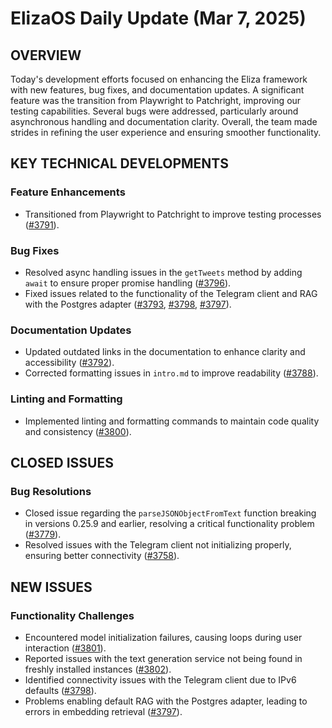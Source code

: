 # ElizaOS Daily Update (Mar 7, 2025)

## OVERVIEW 
Today's development efforts focused on enhancing the Eliza framework with new features, bug fixes, and documentation updates. A significant feature was the transition from Playwright to Patchright, improving our testing capabilities. Several bugs were addressed, particularly around asynchronous handling and documentation clarity. Overall, the team made strides in refining the user experience and ensuring smoother functionality.

## KEY TECHNICAL DEVELOPMENTS

### Feature Enhancements
- Transitioned from Playwright to Patchright to improve testing processes ([#3791](https://github.com/elizaos/eliza/pull/3791)).

### Bug Fixes
- Resolved async handling issues in the `getTweets` method by adding `await` to ensure proper promise handling ([#3796](https://github.com/elizaos/eliza/pull/3796)).
- Fixed issues related to the functionality of the Telegram client and RAG with the Postgres adapter ([#3793](https://github.com/elizaos/eliza/pull/3793), [#3798](https://github.com/elizaos/eliza/issues/3798), [#3797](https://github.com/elizaos/eliza/issues/3797)).
  
### Documentation Updates
- Updated outdated links in the documentation to enhance clarity and accessibility ([#3792](https://github.com/elizaos/eliza/pull/3792)).
- Corrected formatting issues in `intro.md` to improve readability ([#3788](https://github.com/elizaos/eliza/pull/3788)).

### Linting and Formatting
- Implemented linting and formatting commands to maintain code quality and consistency ([#3800](https://github.com/elizaos/eliza/pull/3800)).

## CLOSED ISSUES

### Bug Resolutions
- Closed issue regarding the `parseJSONObjectFromText` function breaking in versions 0.25.9 and earlier, resolving a critical functionality problem ([#3779](https://github.com/elizaos/eliza/issues/3779)).
- Resolved issues with the Telegram client not initializing properly, ensuring better connectivity ([#3758](https://github.com/elizaos/eliza/issues/3758)).

## NEW ISSUES

### Functionality Challenges
- Encountered model initialization failures, causing loops during user interaction ([#3801](https://github.com/elizaos/eliza/issues/3801)).
- Reported issues with the text generation service not being found in freshly installed instances ([#3802](https://github.com/elizaos/eliza/issues/3802)).
- Identified connectivity issues with the Telegram client due to IPv6 defaults ([#3798](https://github.com/elizaos/eliza/issues/3798)).
- Problems enabling default RAG with the Postgres adapter, leading to errors in embedding retrieval ([#3797](https://github.com/elizaos/eliza/issues/3797)).